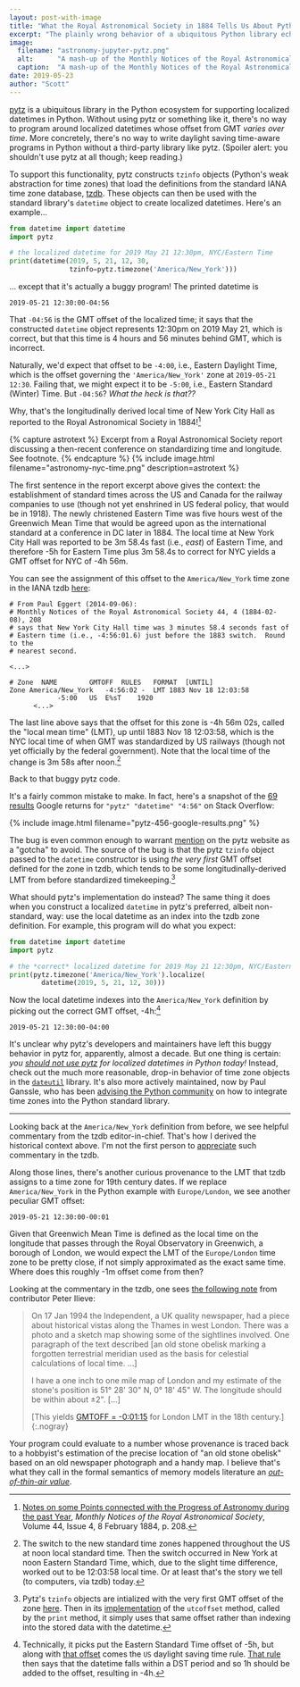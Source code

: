 ```yaml
---
layout: post-with-image
title: "What the Royal Astronomical Society in 1884 Tells Us About Python Today"
excerpt: "The plainly wrong behavior of a ubiquitous Python library echoes a British astronomical report from 1884."
image:
  filename: "astronomy-jupyter-pytz.png"
  alt:      "A mash-up of the Monthly Notices of the Royal Astronomical Society report and a Jupyter notebook."
  caption:  "A mash-up of the Monthly Notices of the Royal Astronomical Society report and a Jupyter notebook."
date: 2019-05-23
author: "Scott"
---
```



[pytz](http://pytz.sourceforge.net/) is a ubiquitous library in the Python
ecosystem for supporting localized datetimes in Python. Without using pytz or
something like it, there's no way to program around localized datetimes whose
offset from GMT _varies over time_. More concretely, there's no way to write
daylight saving time-aware programs in Python without a third-party library 
like pytz. (Spoiler alert: you shouldn't use pytz at all though; keep reading.)

To support this functionality, pytz constructs `tzinfo` objects (Python's
weak abstraction for time zones) that load the definitions from the
standard IANA time zone database, [tzdb](https://www.iana.org/time-zones).
These objects can then be used with the standard library's `datetime` object
to create localized datetimes. Here's an example...
```python
from datetime import datetime
import pytz

# the localized datetime for 2019 May 21 12:30pm, NYC/Eastern Time
print(datetime(2019, 5, 21, 12, 30,
               tzinfo=pytz.timezone('America/New_York')))
```
... except that it's actually a buggy program! The printed datetime is
```
2019-05-21 12:30:00-04:56
```
That `-04:56` is the GMT offset of the localized time; it says that the
constructed `datetime` object represents 12:30pm on 2019 May 21, which is
correct, but that this time is 4 hours and 56 minutes behind GMT, which is
incorrect.

Naturally, we'd expect that offset to be `-4:00`, i.e., Eastern Daylight Time, which is
the offset governing the `'America/New_York'` zone at `2019-05-21 12:30`.
Failing that, we might expect it to be `-5:00`, i.e., Eastern Standard (Winter)
Time. But `-04:56`? _What the heck is that??_


Why, that's the longitudinally derived local time of New York City Hall as
reported to the Royal Astronomical Society in 1884![^ref]

{% capture astrotext %}
Excerpt from a Royal Astronomical Society report discussing a then-recent
conference on standardizing time and longitude. See footnote.
{% endcapture %}
{% include image.html filename="astronomy-nyc-time.png" description=astrotext %}

The first sentence in the report excerpt above gives the context: the
establishment of standard times across the US and Canada for the railway
companies to use (though not yet enshrined in US federal policy, that would
be in 1918). The newly christened Eastern Time was five hours west of the
Greenwich Mean Time that would be agreed upon as the international standard
at a conference in DC later in 1884. The local time at New York City Hall was
reported to be 3m 58.4s fast (i.e., _east_) of Eastern Time, and therefore -5h
for Eastern Time plus 3m 58.4s to correct for NYC yields a GMT offset for NYC
of -4h 56m.

You can see the assignment of this offset to the `America/New_York` time zone
in the IANA tzdb [here](https://github.com/eggert/tz/blob/2019a/northamerica#L321-L335):

```
# From Paul Eggert (2014-09-06):
# Monthly Notices of the Royal Astronomical Society 44, 4 (1884-02-08), 208
# says that New York City Hall time was 3 minutes 58.4 seconds fast of
# Eastern time (i.e., -4:56:01.6) just before the 1883 switch.  Round to the
# nearest second.

<...>

# Zone	NAME		GMTOFF	RULES	FORMAT	[UNTIL]
Zone America/New_York	-4:56:02 -	LMT	1883 Nov 18 12:03:58
			-5:00	US	E%sT	1920
      <...>
```

The last line above says that the offset for this zone is -4h 56m 02s, called
the "local mean time" (LMT), up until 1883 Nov 18 12:03:58, which is the NYC
local time of when GMT was standardized by US railways (though not yet
officially by the federal government). Note that the local time of the change
is 3m 58s after noon.[^change]

Back to that buggy pytz code.

It's a fairly common mistake to make. In fact, here's a snapshot of the
[69 results](https://www.google.com/search?q=%22pytz%22+%22datetime%22++%224:56%22+site:stackoverflow.com)
Google returns for `"pytz" "datetime" "4:56"` on Stack Overflow:

{% include image.html filename="pytz-456-google-results.png" %}

The bug is even common enough to warrant [mention](http://pytz.sourceforge.net/#localized-times-and-date-arithmetic)
on the pytz website as
a "gotcha" to avoid. The source of the bug is that the pytz `tzinfo` object passed to the `datetime` constructor is using _the very first_ GMT offset defined for the zone in tzdb, which tends to be some longitudinally-derived LMT from before standardized timekeeping.[^pytzcode]

What should pytz's implementation do instead? The same thing it does when you construct a localized `datetime` in pytz's preferred, albeit non-standard, way: use the local datetime as an index into the tzdb zone definition. For example, this program will do what you expect:
```python
from datetime import datetime
import pytz

# the *correct* localized datetime for 2019 May 21 12:30pm, NYC/Eastern Time
print(pytz.timezone('America/New_York').localize(
        datetime(2019, 5, 21, 12, 30)))
```

Now the local datetime indexes into the `America/New_York` definition by picking out the correct GMT offset, -4h:[^dst]
```
2019-05-21 12:30:00-04:00
```

It's unclear why pytz's developers and maintainers have left this buggy behavior
in pytz for, apparently, almost a decade. But one thing is certain:
_you [should not use pytz](https://blog.ganssle.io/articles/2018/03/pytz-fastest-footgun.html)
for localized datetimes in Python today!_ Instead,
check out the much more reasonable, drop-in behavior of time zone objects in the
[`dateutil`](https://dateutil.readthedocs.io/en/stable/) library. It's also more
actively maintained, now by Paul Ganssle, who has been [advising the
Python community](http://pyfound.blogspot.com/2019/05/paul-ganssle-time-zones-in-standard.html)
on how to integrate time zones into the Python standard library.

* * *

Looking back at the `America/New_York` definition from before, we see helpful commentary from the tzdb editor-in-chief. That's how I derived the historical context above. I'm not the first
person to [appreciate](https://blog.jonudell.net/2009/10/23/a-literary-appreciation-of-the-olsonzoneinfotz-database/)
such commentary in the tzdb.

Along those lines, there's another curious provenance to the LMT that
tzdb assigns to a time zone for 19th century dates. If we replace
`America/New_York` in the Python example with `Europe/London`, we see another
peculiar GMT offset:
```
2019-05-21 12:30:00-00:01
```
Given that Greenwich Mean Time is defined as the local time on the longitude
that passes through the Royal Observatory in Greenwich, a borough of London,
we would expect the LMT of the `Europe/London` time zone to be pretty close,
if not simply approximated as the exact same time. Where does this roughly
-1m offset come from then?

Looking at the commentary in the tzdb, one sees
[the following note](https://github.com/eggert/tz/blob/2019a/europe#L106-L125)
from contributor Peter Ilieve:
> On 17 Jan 1994 the Independent, a UK quality newspaper, had a piece about
> historical vistas along the Thames in west London. There was a photo
> and a sketch map showing some of the sightlines involved. One paragraph
> of the text described [an old stone obelisk marking a forgotten terrestrial
> meridian used as the basis for celestial calculations of local time. ...]
>
> I have a one inch to one mile map of London and my estimate of the stone's
> position is 51° 28' 30" N, 0° 18' 45" W. The longitude should
> be within about ±2". [...]
>
> [This yields [GMTOFF = -0:01:15](https://github.com/eggert/tz/blob/2019a/europe#L504) for London LMT in the 18th century.]
{:.nogray}

Your program could evaluate to a number whose provenance is traced back to
a hobbyist's estimation of the precise location of "an old stone obelisk"
based on an old newspaper photograph and a handy map. I believe that's what
they call in the formal semantics of memory models literature an
[_out-of-thin-air value_](https://www.cl.cam.ac.uk/~pes20/cpp/notes42.html).


[^ref]:
    [Notes on some Points connected with the Progress of Astronomy during the
    past Year](https://academic.oup.com/mnras/article/44/4/177/1030726),
    _Monthly Notices of the Royal Astronomical Society_, Volume 44,
    Issue 4, 8 February 1884, p. 208.

[^change]:
    The switch to the new standard time zones happened throughout the
    US at noon local standard time. Then the switch occurred in New York
    at noon Eastern Standard Time, which, due to the slight time difference,
    worked out to be 12:03:58 local time. Or at least that's the story we
    tell (to computers, via tzdb) today.
    
[^dst]:
    Technically, it picks put the Eastern Standard Time offset of -5h, but
    along with [that offset](https://github.com/eggert/tz/blob/2019a/northamerica#L339)
    comes the `US` daylight saving time rule.
    [That rule](https://github.com/eggert/tz/blob/2019a/northamerica#L162)
    then says that the datetime falls within a DST period and so 1h should
    be added to the offset, resulting in -4h.
    
[^pytzcode]:
    Pytz's `tzinfo` objects are intialized with the very first GMT offset of
    the zone [here](https://github.com/stub42/pytz/blob/release_2019.1/src/pytz/tzinfo.py#L186-L187).
    Then in its [implementation](https://github.com/stub42/pytz/blob/release_2019.1/src/pytz/tzinfo.py#L425)
    of the `utcoffset` method, called by the `print` method, it simply uses
    that same offset rather than indexing into the stored data with the datetime.
